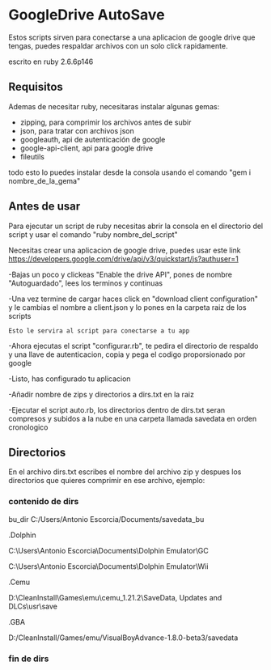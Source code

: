 # GoogleDrive AutoSave
Estos scripts sirven para conectarse a una aplicacion de google drive que tengas, puedes respaldar archivos con un solo click rapidamente.

escrito en ruby 2.6.6p146

## Requisitos 
Ademas de necesitar ruby, necesitaras instalar algunas gemas:
- zipping, para comprimir los archivos antes de subir
- json, para tratar con archivos json
- googleauth, api de autenticación de google
- google-api-client, api para google drive
- fileutils

todo esto lo puedes instalar desde la consola usando el comando 
	"gem i nombre_de_la_gema"

## Antes de usar
Para ejecutar un script de ruby necesitas abrir la consola en el directorio del script y usar el comando
	"ruby nombre_del_script"
	
Necesitas crear una aplicacion de google drive, puedes usar este link
https://developers.google.com/drive/api/v3/quickstart/js?authuser=1

-Bajas un poco y clickeas "Enable the drive API", pones de nombre "Autoguardado", lees los terminos y continuas

-Una vez termine de cargar haces click en "download client configuration" y le cambias el nombre a client.json y lo pones en la carpeta raiz de los scripts

	Esto le servira al script para conectarse a tu app
	
-Ahora ejecutas el script "configurar.rb", te pedira el directorio de respaldo y una llave de autenticacion, copia y pega el codigo proporsionado por google

-Listo, has configurado tu aplicacion

-Añadir nombre de zips y directorios a dirs.txt en la raiz

-Ejecutar el script auto.rb, los directorios dentro de dirs.txt seran compresos y subidos a la nube en una carpeta llamada savedata en orden cronologico

## Directorios
En el archivo dirs.txt escribes el nombre del archivo zip y despues los directorios que quieres comprimir en ese archivo, ejemplo:

### contenido de dirs
bu_dir C:/Users/Antonio Escorcia/Documents/savedata_bu

.Dolphin

C:\Users\Antonio Escorcia\Documents\Dolphin Emulator\GC

C:\Users\Antonio Escorcia\Documents\Dolphin Emulator\Wii


.Cemu

D:\CleanInstall\Games\emu\cemu_1.21.2\SaveData, Updates and DLCs\usr\save


.GBA

D:/CleanInstall/Games/emu/VisualBoyAdvance-1.8.0-beta3/savedata
### fin de dirs
